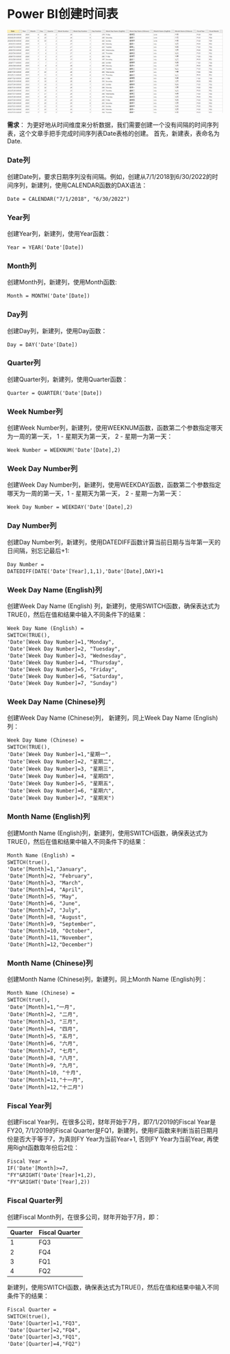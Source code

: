# Power BI创建时间表

![Screenshot of Date table](images/power-bi-date-table.png)

**需求**： 为更好地从时间维度来分析数据，我们需要创建一个没有间隔的时间序列表，这个文章手把手完成时间序列表Date表格的创建。
首先，新建表，表命名为Date.
### Date列
创建Date列，要求日期序列没有间隔。例如，创建从7/1/2018到6/30/2022的时间序列，新建列，使用CALENDAR函数的DAX语法：
```
Date = CALENDAR("7/1/2018", "6/30/2022")
```

### Year列
创建Year列，新建列，使用Year函数：
```
Year = YEAR('Date'[Date])
```

### Month列
创建Month列，新建列，使用Month函数:
```DAX
Month = MONTH('Date'[Date])
```

### Day列
创建Day列，新建列，使用Day函数：
```DAX
Day = DAY('Date'[Date])
```

### Quarter列
创建Quarter列，新建列，使用Quarter函数：
```DAX
Quarter = QUARTER('Date'[Date])
```

### Week Number列
创建Week Number列，新建列，使用WEEKNUM函数，函数第二个参数指定哪天为一周的第一天， 1 - 星期天为第一天， 2 - 星期一为第一天：
```DAX
Week Number = WEEKNUM('Date'[Date],2)
```

### Week Day Number列
创建Week Day Number列，新建列，使用WEEKDAY函数，函数第二个参数指定哪天为一周的第一天，1 - 星期天为第一天， 2 - 星期一为第一天：
```DAX
Week Day Number = WEEKDAY('Date'[Date],2)
```

### Day Number列
创建Day Number列，新建列，使用DATEDIFF函数计算当前日期与当年第一天的日间隔，别忘记最后+1:
```DAX
Day Number = 
DATEDIFF(DATE('Date'[Year],1,1),'Date'[Date],DAY)+1
```

### Week Day Name (English)列
创建Week Day Name (English) 列，新建列，使用SWITCH函数，确保表达式为TRUE()，然后在值和结果中输入不同条件下的结果：
```DAX
Week Day Name (English) = 
SWITCH(TRUE(),
'Date'[Week Day Number]=1,"Monday",
'Date'[Week Day Number]=2, "Tuesday",
'Date'[Week Day Number]=3, "Wednesday",
'Date'[Week Day Number]=4, "Thursday",
'Date'[Week Day Number]=5, "Friday",
'Date'[Week Day Number]=6, "Saturday",
'Date'[Week Day Number]=7, "Sunday")
```

### Week Day Name (Chinese)列
创建Week Day Name (Chinese)列， 新建列，同上Week Day Name (English)列：
```DAX
Week Day Name (Chinese) = 
SWITCH(TRUE(),
'Date'[Week Day Number]=1,"星期一",
'Date'[Week Day Number]=2, "星期二",
'Date'[Week Day Number]=3, "星期三",
'Date'[Week Day Number]=4, "星期四",
'Date'[Week Day Number]=5, "星期五",
'Date'[Week Day Number]=6, "星期六",
'Date'[Week Day Number]=7, "星期天")
```

### Month Name (English)列
创建Month Name (English)列，新建列，使用SWITCH函数，确保表达式为TRUE()，然后在值和结果中输入不同条件下的结果：
```DAX
Month Name (English) = 
SWITCH(true(),
'Date'[Month]=1,"January",
'Date'[Month]=2, "February",
'Date'[Month]=3, "March",
'Date'[Month]=4, "April",
'Date'[Month]=5, "May",
'Date'[Month]=6, "June",
'Date'[Month]=7, "July",
'Date'[Month]=8, "August",
'Date'[Month]=9, "September",
'Date'[Month]=10, "October",
'Date'[Month]=11,"November",
'Date'[Month]=12,"December")
```

### Month Name (Chinese)列
创建Month Name (Chinese)列，新建列，同上Month Name (English)列：
```DAX
Month Name (Chinese) = 
SWITCH(true(),
'Date'[Month]=1,"一月",
'Date'[Month]=2, "二月",
'Date'[Month]=3, "三月",
'Date'[Month]=4, "四月",
'Date'[Month]=5, "五月",
'Date'[Month]=6, "六月",
'Date'[Month]=7, "七月",
'Date'[Month]=8, "八月",
'Date'[Month]=9, "九月",
'Date'[Month]=10, "十月",
'Date'[Month]=11,"十一月",
'Date'[Month]=12,"十二月")
```

### Fiscal Year列
创建Fiscal Year列，在很多公司，财年开始于7月，即7/1/2019的Fiscal Year是FY20, 7/1/2019的Fiscal Quarter是FQ1，新建列，使用IF函数来判断当前日期月份是否大于等于7，为真则FY Year为当前Year+1, 否则FY Year为当前Year, 再使用Right函数取年份后2位：
```DAX
Fiscal Year = 
IF('Date'[Month]>=7,
"FY"&RIGHT('Date'[Year]+1,2),
"FY"&RIGHT('Date'[Year],2))
```

### Fiscal Quarter列
创建Fiscal Month列，在很多公司，财年开始于7月，即：

|Quarter|	Fiscal Quarter|
|---|---|
|1|	FQ3|
|2|	FQ4|
|3|	FQ1|
|4|	FQ2|

新建列，使用SWITCH函数，确保表达式为TRUE()，然后在值和结果中输入不同条件下的结果：
```DAX
Fiscal Quarter = 
SWITCH(true(),
'Date'[Quarter]=1,"FQ3",
'Date'[Quarter]=2,"FQ4",
'Date'[Quarter]=3,"FQ1",
'Date'[Quarter]=4,"FQ2")
```